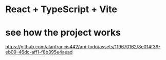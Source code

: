 # React + TypeScript + Vite

# see how the project works


https://github.com/alanfrancis442/api-todo/assets/119670162/8e014f39-eb09-46dc-aff1-f8b395e4aead

